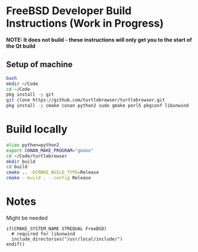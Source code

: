 # FreeBSD Developer Build Instructions (Work in Progress)

**NOTE: It does not build - these instructions will only get you to the start of the Qt build**

[//]: # (Prerequisite: SSH key has been added to your accout)

## Setup of machine

~~~ bash
bash
mkdir ~/Code
cd ~/Code
pkg install -y git
git clone https://github.com/turtlebrowser/turtlebrowser.git
pkg install -y cmake conan python2 sudo gmake perl5 pkgconf libunwind
~~~


# Build locally

~~~ bash
alias python=python2
export CONAN_MAKE_PROGRAM="gmake"
cd ~/Code/turtlebrowser
mkdir build
cd build
cmake .. -DCMAKE_BUILD_TYPE=Release
cmake --build . --config Release
~~~

# Notes

Might be needed

~~~
if(CMAKE_SYSTEM_NAME STREQUAL FreeBSD)
  # required for libunwind
  include_directories("/usr/local/include/")
endif()
~~~

[//]: # (git clone https://github.com/turtlebrowser/conan-cache.git)
[//]: # (git config --global user.name "Your Name")
[//]: # (git config --global user.email "your_email_address@example.com")
[//]: # (mkdir /Code)
[//]: # (cd /Code)
[//]: # (export CONAN_USER_HOME="/Code/release")
[//]: # (export CONAN_USER_HOME_SHORT=${CONAN_USER_HOME}/short)
[//]: # (pkg install -y git-lfs)
[//]: # (git lfs install)
[//]: # (git clone https://github.com/turtlebrowser/conan-cache-turtlebrowser.git $CONAN_USER_HOME)